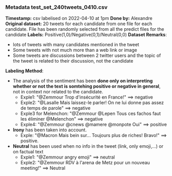 ### Metadata test_set_240tweets_0410.csv

**Timestamp:** csv labelised on 2022-04-10 at 1pm
**Done by:** Alexandre
**Original dataset:** 20 tweets for each candidate from one  file for each candidate. File has been randomly selected from all the predict files for the candidate
**Labels:** Positive(1,0)/Negative(0,1)/Neutral(0,0)
**Dataset Remarks**:
+ lots of tweets with many candidates mentioned in the tweet
+ Some tweets with not much more than a web link or image
+ Some tweets are discussions between 2 twitter users and the topic of the tweet is related to their discussion, not the candidate

**Labeling Method**:
+ The analysis of the sentiment has been **done only on interpreting whether or not the text is somtehing positive or negative  in general**, not in context nor related to the candidate.
  + Exple1: "@Zemmour Trop d'insécurité en France!" ==> negative
  + Exple2: "@Lasalle Mais laissez-le parler! On ne lui donne pas assez de temps de parole" ==> negative
  + Exple3 for Melenchon: "@Zemmour @Lepen Tous ces fachos faut les éliminer @Melenchon" ==> negative
  + Exple4: "@Zemmour @cnews @mamere @monpote Oui" ==> positive
+ **Irony** has been taken into account.
  + Exple: "@Macron Mais bein sur... Toujours plus de riches! Bravo!" ==> positive.
+ **Neutral** has been used when no info in the tweet (link, only emoji,...) or on factual text
  + Exple1: "@Zemmour angry emoji" ==> neutral
  + Exple2: "@Zemmour RDV à l'arena de Metz pour un nouveau meeting!" ==> Neutral